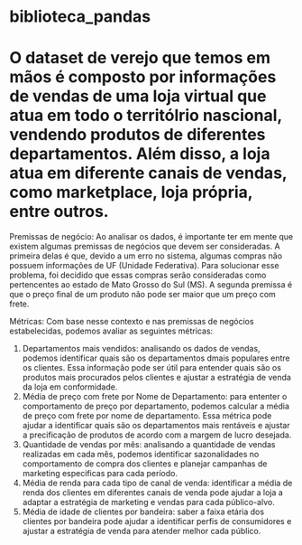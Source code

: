 # biblioteca_pandas

# O dataset de verejo que temos em mãos é composto por informações de vendas de uma loja virtual que atua em todo o territólrio nascional, vendendo produtos de diferentes departamentos. Além disso, a loja atua em diferente canais de vendas, como marketplace, loja própria, entre outros.

Premissas de negócio:
Ao analisar os dados, é importante ter em mente que existem algumas premissas de negócios que devem ser consideradas. A primeira delas é que, devido a um erro no sistema, algumas compras não possuem informações de UF (Unidade Federativa). Para solucionar esse problema, foi decidido que essas compras serão consideradas como pertencentes ao estado de Mato Grosso do Sul (MS). A segunda premissa é que o preço final de um produto não pode ser maior que um preço com frete.

Métricas:
Com base nesse  contexto e nas premissas de negócios estabelecidas, podemos avaliar as seguintes métricas:

1. Departamentos mais vendidos: analisando os dados de vendas, podemos identificar quais são os departamentos dmais populares entre os clientes. Essa informação pode ser útil para entender quais são os produtos mais procurados pelos clientes e ajustar a estratégia de venda da loja em conformidade.
2. Média de preço com frete por Nome de Departamento: para ententer o comportamento de preço por departamento, podemos calcular a média de preço com frete por nome de departamento. Essa métrica pode ajudar a identificar quais são os departamentos mais rentáveis e ajustar a precificação de produtos de acordo com a margem de lucro desejada.
3. Quantidade de vendas por mês: analisando a quantidade de vendas realizadas em cada mês, podemos identificar sazonalidades no comportamento de compra dos clientes e planejar campanhas de marketing especificas para cada período.
4. Média de renda para cada tipo de canal de venda: identificar a média de renda dos clientes em diferentes canais de venda pode ajudar a loja a adaptar a estratégia de marketing e vendas para cada público-alvo.
5. Média de idade de clientes por bandeira: saber a faixa etária dos clientes por bandeira pode ajudar a identificar perfis de consumidores e ajustar a estratégia de venda para atender melhor cada público.
